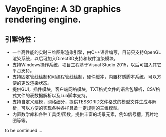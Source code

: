 # VayoEngine: A 3D graphics rendering engine.
## 引擎特性：
* 一个高性能的实时三维图形渲染引擎，由C++语言编写，目前只支持OpenGL渲染系统，以后可加入Direct3D支持和软件渲染模块。
* 支持Windows操作系统，项目工程基于Visual Studio 2015，以后可加入其它平台支持。
* 支持固定管线绘制和可编程管线绘制，硬件缓冲，内置材质脚本系统，可以方便的更改渲染状态。
* 提供GUI，插件模块，客户端网络模块，TXT格式文件的语言包解析，CSV格式文件的表数据解析以及Lua脚本支持。
* 支持自定义建模，网格细分，提供TESSGRID文件格式的模型文件生成与解析，可以方便的实现各种各样具备一定规则的三维模型。
* 内置数学库和各种工具类/函数，提供丰富的场景元素，例如信号槽，瓦片地图等等。

to be continued ...
